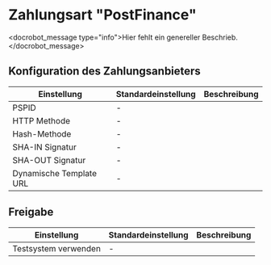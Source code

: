 # Zahlungsart "PostFinance"

<docrobot_message type="info">Hier fehlt ein genereller Beschrieb.</docrobot_message>

## Konfiguration des Zahlungsanbieters

<table>
	<thead>
		<tr>
			<th>Einstellung</th>
			<th>Standardeinstellung</th>
			<th>Beschreibung</th>
		</tr>
	</thead>
	<tbody>
		<tr>
			<td>PSPID</td>
			<td>-</td>
			<td></td>
		</tr>
		<tr>
			<td>HTTP Methode</td>
			<td>-</td>
			<td></td>
		</tr>
		<tr>
			<td>Hash-Methode</td>
			<td>-</td>
			<td></td>
		</tr>
		<tr>
			<td>SHA-IN Signatur</td>
			<td>-</td>
			<td></td>
		</tr>
		<tr>
			<td>SHA-OUT Signatur</td>
			<td>-</td>
			<td></td>
		</tr>
		<tr>
			<td>Dynamische Template URL</td>
			<td>-</td>
			<td></td>
		</tr>
	</tbody>
</table>

## Freigabe

<table>
	<thead>
		<tr>
			<th>Einstellung</th>
			<th>Standardeinstellung</th>
			<th>Beschreibung</th>
		</tr>
	</thead>
	<tbody>
		<tr>
			<td>Testsystem verwenden</td>
			<td>-</td>
			<td></td>
		</tr>
	</tbody>
</table>